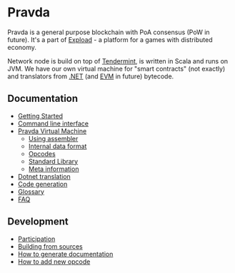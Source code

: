 # Pravda

Pravda is a general purpose blockchain with PoA consensus (PoW in future). It's a part of [Expload](https://expload.com) - a platform for a games with distributed economy.

Network node is build on top of [Tendermint](http://tendermint.com/), is written in Scala and runs on JVM. We have our own virtual machine for "smart contracts" (not exactly) and translators from [.NET](https://en.wikipedia.org/wiki/Common_Intermediate_Language) (and [EVM](https://ethereum.github.io/yellowpaper/paper.pdf) in future) bytecode.

## Documentation

* [Getting Started](doc/getting-started.md)
* [Command line interface](doc/ref/cli/main.md)
* [Pravda Virtual Machine](doc/ref/vm)
  * [Using assembler](doc/ref/vm/asm.md)
  * [Internal data format](doc/ref/vm/data.md)
  * [Opcodes](doc/ref/vm/opcodes.md)
  * [Standard Library](doc/ref/vm/stdlib.md)
  * [Meta information](doc/ref/vm/meta.md)
* [Dotnet translation](doc/dotnet.md)
* [Code generation](doc/codegen.md)
* [Glossary](doc/glossary.md)
* [FAQ](doc/faq.md)

## Development

  * [Participation](doc/dev/participation.md)
  * [Building from sources](doc/dev/building-from-sources.md)
  * [How to generate documentation](doc/dev/gen-doc.md)   
  * [How to add new opcode](doc/dev/add-new-opcode.md)